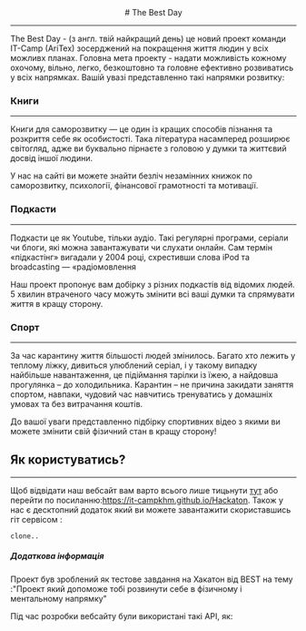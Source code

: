 
<center > 
# The Best Day
</center>

---

The Best Day - (з англ. твій найкращий день) це новий проект команди IT-Camp (AriTex) зосерджений на покращення життя людин у всіх можливх планах.
Головна мета проекту - надати можливість кожному охочому, вільно, легко, безкоштовно та головне ефективно розвиватись у всіх напрямках.
Вашій увазі представленно такі напрямки розвитку:
### Книги
---
Книги для саморозвитку — це один із кращих способів пізнання та розкриття себе як особистості. Така література насамперед розширює світогляд, адже ви буквально пірнаєте з головою у думки та життєвий досвід іншої людини.

У нас на сайті ви можете знайти безліч незамінних книжок по саморозвитку, психології, фінансової грамотності  та мотивації.

### Подкасти
---
Подкасти це як Youtube, тільки аудіо. Такі регулярні програми, серіали чи блоги, які можна завантажувати чи слухати онлайн. Сам термін «підкастінг» вигадали у 2004 році, схрестивши слова iPod та broadcasting — «радіомовлення 

Наш проект пропонує вам добірку з різних подкастів від відомих людей.
5 хвилин втраченого часу можуть змінити всі ваші думки та спрямувати життя в кращу сторону.

### Спорт
---
За час карантину життя більшості людей змінилось. Багато хто лежить у теплому ліжку, дивиться улюблений серіал, і у такому випадку найбільше навантаження, це підіймання тарілки із їжею, а найдовша прогулянка – до холодильника.
Карантин – не причина закидати заняття спортом, навпаки, чудовий час навчитись тренуватись у домашніх умовах та без витрачання коштів. 

До вашої уваги представленно підбірку спортивних відео з якими ви можете змінити свій фізичний стан в кращу сторону! 
## Як користуватись?
---
Щоб відвідати наш вебсайт вам варто всього лише тицьнути [тут](https://it-campkhm.github.io/Hackaton) або перейти по посиланню:https://it-campkhm.github.io/Hackaton.
Також у нас є десктопний додаток який ви можете завантажити скориставшись гіт сервісом :
```
clone..

```
##### Додаткова інформація

Проект був зроблений як тестове завдання на Хакатон від BEST на тему :"Проект який допоможе тобі розвинути себе в фізичному і ментальному напрямку"

Під час розробки вебсайту були використані такі API, як:

